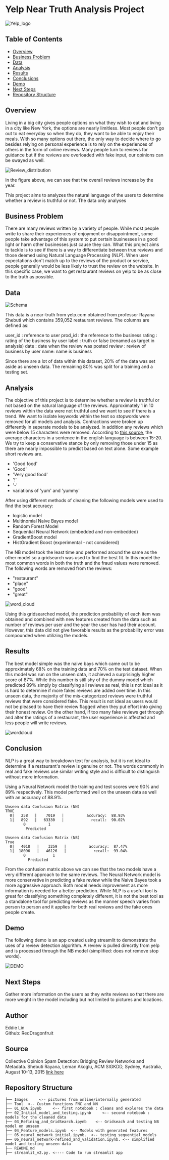 # Yelp Near Truth Analysis Project

![Yelp_logo](./Images/Yelp-Logo-Refresh.gif)


## Table of Contents
* [Overview](#Overview)
* [Business Problem](#Business-Problem)
* [Data](#Data)
* [Analysis](#Analysis)
* [Results](#Results)
* [Conclusions](#Conclusions)
* [Demo](#Demo)
* [Next Steps](#Next-Steps)
* [Repository Structure](#Repository-Structure)

## Overview

Living in a big city gives people options on what they wish to eat and living in a city like New York, the options are nearly limitless. Most people don't go out to eat everyday so when they do, they want to be able to enjoy their meals. With so many options out there, the only way to decide where to go besides relying on personal experience is to rely on the experiences of others in the form of online reviews. Many people turn to reviews for guidance but if the reviews are overloaded with fake input, our opinions can be swayed as well. 

![Review_distribution](./Images/distrubtuin_by_year.png)

In the figure above, we can see that the overall reviews increase by the year.

This project aims to analyzes the natural language of the users to determine whether a review is truthful or not. The data only analyses 

## Business Problem

There are many reviews written by a variety of people. While most people write to share their experiences of enjoyment or disappointment, some people take advantage of this system to put certain businesses in a good light or harm other businesses just cause they can. What this project aims to tackle is to see if there is a way to differentiate between true reviews and those deemed using Natural Language Processing (NLP). When user expectations don't match up to the reviews of the product or service, people generally would be less likely to trust the review on the website. In this specific case, we want to get restaurant reviews on yelp to be as close to the truth as possible.


## Data

![Schema](./Images/Schema.png)

This data is a near-truth from yelp.com obtained from professor Rayana Shebuti which contains 359,052 restaurant reviews. The columns are defined as:

user_id : reference to user
prod_id : the reference to the business
rating : rating of the business by user
label : truth or false (renamed as target in analysis)
date : date when the review was posted
review : review of business by user
name: name is business

Since there are a lot of data within this dataset, 20% of the data was set aside as unseen data. The remaining 80% was split for a training and a testing set.

## Analysis

The objective of this project is to determine whether a review is truthful or not based on the natural language of the reviews. Approximately 1 in 10 reviews within the data were not truthful and we want to see if there is a trend. We want to isolate keywords within the text so stopwords were removed for all models and analysis. Contractions were broken up differently in seperate models to be analyzed. In addition any reviews which were below 15 characters were removed. According to [this source](https://strainindex.wordpress.com/2008/07/28/the-average-sentence-length/), the average characters in a sentence in the english language is between 15-20. We try to keep a conservative stance by only removing those under 15 as there are nearly impossible to predict based on text alone. Some example short reviews are.

- 'Good food'
- 'Good'
- 'Very good food'
- '!'
- '-'
- variations of 'yum' and 'yummy'

After using different methods of cleaning the following models were used to find the best accuracy:

 - logistic model 
 - Multinomial Naive Bayes model
 - Random Forest Model
 - Sequential Neural Network (embedded and non-embedded)
 - GradientBoost model
 - HistGradient Boost (experimental - not considered)

The NB model took the least time and performed around the same as the other model so a gridsearch was used to find the best fit. In this model the most common words in both the truth and the fraud values were removed. The following words are removed from the reviews:

 - "restaurant"
 - "place"
 - "good"
 - "great"

![word_cloud](./Images/word_cloud.png)

Using this gridsearched model, the prediction probability of each item was obtained and combined with new features created from the data such as number of reviews per user and the year the user has had their account. However, this data did not give favorable results as the probability error was compounded when utilizing the models.



## Results 

The best model simple was the naive bays which came out to be approximately 68% on the training data and 70% on the test dataset. When this model was run on the unseen data, it achieved a surprisingly higher score of 87%. While this number is still shy of the dummy model which predicted 89% simply by classifying all reviews as real, this is not ideal as it is hard to determine if more fakes reviews are added over time. In this unseen data, the majority of the mis-categorized reviews were truthful reviews that were considered fake. This result is not ideal as users would not be pleased to have their review flagged when they put effort into giving their honest review. On the other hand, if too many fake reviews get through and alter the ratings of a restaurant, the user experience is affected and less people will write reviews.

![wordcloud](./Images/cm_unseen.png)

## Conclusion

NLP is a great way to breakdown text for analysis, but it is not ideal to determine if a restaurant's review is genuine or not. The words commonly in real and fake reviews use similar writing style and is difficult to distinguish without more information.

Using a Neural Network model the training and test scores were 90% and 89% respectively. This model performed well on the unseen data as well with an accuracy of 88.9%.
```
Unseen data Confusion Matrix (NN)
TRUE  
  0|   258   |    7019   |          accuracy:  88.93%
  1|   892   |   63330   |            recall:  90.02%
        0          1    
         Predicted
```  
  
```
Unseen data Confusion Matrix (NB)
True
  0|   4018   |    3259   |          accuracy:  87.47%
  1|  18096   |   46126   |            recall:  93.04%
        0            1
          Predicted
```
From the confusion matrix above we can see that the two models have a very different approach to the same reviews. The Neural Network model is more conservative in predicting a fake review while the Naive Bayes took a more aggressive approach. Both model needs improvement as more information is needed for a better prediction. While NLP is a useful tool is great for classifying something completely different, it is not the best tool as a standalone tool for predicting reviews as the manner speech varies from person to person and it applies for both real reviews and the fake ones people create.

## Demo
The following demo is an app created using streamlit to demonstrate the uses of a review detection algorithm. A review is pulled direcrtly from yelp and is processed through the NB model (simplified: does not remove stop words).

![DEMO](./Images/yelp_streamlit_demo.gif)

## Next Steps

Gather more information on the users as they write reviews so that there are more weight in the model including but not limited to pictures and locations. 

## Author

Eddie Lin <br>
Github: RedDragonfruit

## Source
Collective Opinion Spam Detection: Bridging Review Networks and Metadata. Shebuti Rayana, Leman Akoglu, ACM SIGKDD, Sydney, Australia, August 10-13, 2015
[link here](http://odds.cs.stonybrook.edu/yelpnyc-dataset/)

## Repository Structure

```
├── Images     <-- pictures from online/internally generated  
├── Tool  <-- Custom functions FNC and NN
├── 01_EDA.ipynb     <-- first notebook : cleans and explores the data
├── 02_Initial_model_and_testing.ipynb     <-- second notebook : models for the cleaned data
├── 03_Refining_and_GridSearch.ipynb    <-- Gridseach and testing NB model on unseen
├── 04_Feature_models.ipynb  <-- Models with generated features
├── 05_neural_network_initial.ipynb.  <-- testing sequential models
├── 06_neural_network-refined_and_validation.ipynb. <-- simplified model and testing unseen data
├── README.md
├── streamlit_v2.py. <---- Code to run streamlit app
```
